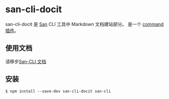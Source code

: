 # san-cli-docit

san-cli-docit 是 [San](https://github.com/baidu/san) CLI 工具中 Markdown 文档建站部分。
是一个 [command 插件](https://ecomfe.github.io/san-cli)。

## 使用文档
请移步[San-CLI 文档](https://ecomfe.github.io/san-cli)

## 安装

```shell
$ npm install --save-dev san-cli-docit san-cli
```
